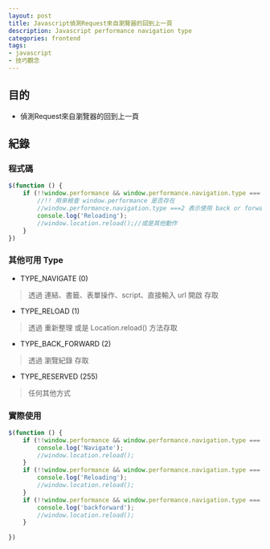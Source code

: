 ```yaml
---
layout: post
title: Javascript偵測Request來自瀏覽器的回到上一頁
description: Javascript performance navigation type
categories: frontend
tags:
- javascript
- 技巧觀念
---
```

## 目的 ##

 - 偵測Request來自瀏覽器的回到上一頁

 <!-- more -->
   
## 紀錄 ##

### 程式碼 ###

```javascript
$(function () {
    if (!!window.performance && window.performance.navigation.type === 2) {
        //!! 用來檢查 window.performance 是否存在
        //window.performance.navigation.type ===2 表示使用 back or forward
        console.log('Reloading');
        //window.location.reload();//或是其他動作
    }
})
```

### 其他可用 Type ###

 - TYPE_NAVIGATE (0)

> 透過 連結、書籤、表單操作、script、直接輸入 url 開啟 存取

 - TYPE_RELOAD (1)

> 透過 重新整理 或是 Location.reload() 方法存取

 - TYPE_BACK_FORWARD (2)

> 透過 瀏覽紀錄 存取

 - TYPE_RESERVED (255)

> 任何其他方式

### 實際使用 ###

```javascript
$(function () {
    if (!!window.performance && window.performance.navigation.type === 0) {
        console.log('Navigate');
        //window.location.reload();
    }
    if (!!window.performance && window.performance.navigation.type === 1) {
        console.log('Reloading');
        //window.location.reload();
    }
    if (!!window.performance && window.performance.navigation.type === 2) {
        console.log('backforward');
        //window.location.reload();
    }
    
})
```
